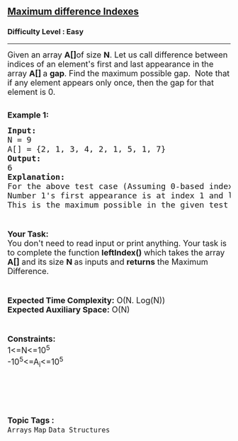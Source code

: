 <h2><a href="https://www.geeksforgeeks.org/problems/maximum-difference-10429/1?page=1&category=Map,set&sortBy=difficulty">Maximum difference Indexes</a></h2><h3>Difficulty Level : Easy</h3><hr><div class="problems_problem_content__Xm_eO"><p><span style="font-size: 18px;">Given an array <strong>A[]</strong>of size <strong>N</strong>. Let us call difference between indices of an element's first and last appearance in the array <strong>A[] </strong>a <strong>gap</strong>. Find the maximum possible gap.&nbsp; Note that if any element appears only once, then the gap for that element is 0.</span><br>&nbsp;</p>
<p><span style="font-size: 18px;"><strong>Example 1:</strong></span></p>
<pre><span style="font-size: 18px;"><strong>Input:</strong>
N = 9
A[] = {2, 1, 3, 4, 2, 1, 5, 1, 7}
<strong>Output:</strong>
6
<strong>Explanation:</strong>
For the above test case (Assuming 0-based indexing): <br>Number 1's first appearance is at index 1 and last appearance is at index 7. This implies gap is 7-1=6
This is the maximum possible in the given test case.</span></pre>
<p>&nbsp;</p>
<p><span style="font-size: 18px;"><strong>Your Task:&nbsp;&nbsp;</strong><br>You don't need to read input or print anything. Your task is to complete the function&nbsp;<strong>leftIndex()</strong>&nbsp;which takes the array <strong>A[]</strong> and its size <strong>N </strong>as inputs and <strong>returns</strong> the Maximum Difference.</span></p>
<p>&nbsp;</p>
<p><span style="font-size: 18px;"><strong>Expected Time Complexity:</strong> O(N. Log(N))<br><strong>Expected Auxiliary Space:</strong> O(N)</span></p>
<p>&nbsp;</p>
<p><span style="font-size: 18px;"><strong>Constraints:</strong><br>1&lt;=N&lt;=10<sup>5</sup><br>-10<sup>5</sup>&lt;=A<sub>i</sub>&lt;=10<sup>5</sup></span></p>
<p>&nbsp;</p>
<p>&nbsp;</p></div><br><p><span style=font-size:18px><strong>Topic Tags : </strong><br><code>Arrays</code>&nbsp;<code>Map</code>&nbsp;<code>Data Structures</code>&nbsp;